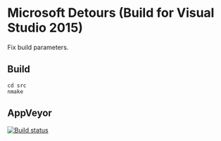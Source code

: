 # Microsoft Detours (Build for Visual Studio 2015)
Fix build parameters.

## Build
```
cd src
nmake
```

## AppVeyor
[![Build status](https://ci.appveyor.com/api/projects/status/52lft2psjd4r7ksl?svg=true)](https://ci.appveyor.com/project/gazf/microsoft-detours)
